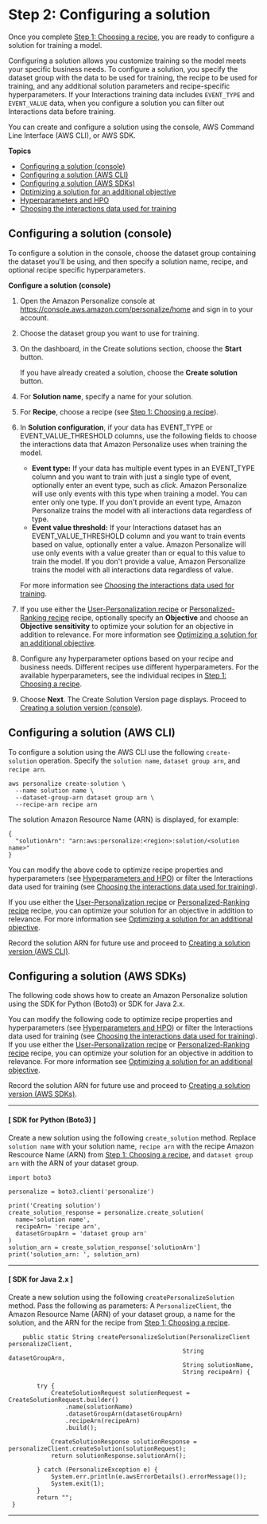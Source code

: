 # Step 2: Configuring a solution<a name="customizing-solution-config"></a>

 Once you complete [Step 1: Choosing a recipe](working-with-predefined-recipes.md), you are ready to configure a solution for training a model\. 

 Configuring a solution allows you customize training so the model meets your specific business needs\. To configure a solution, you specify the dataset group with the data to be used for training, the recipe to be used for training, and any additional solution parameters and recipe\-specific hyperparameters\. If your Interactions training data includes `EVENT_TYPE` and `EVENT_VALUE` data, when you configure a solution you can filter out Interactions data before training\. 

You can create and configure a solution using the console, AWS Command Line Interface \(AWS CLI\), or AWS SDK\.

**Topics**
+ [Configuring a solution \(console\)](#configure-solution-console)
+ [Configuring a solution \(AWS CLI\)](#configure-solution-cli)
+ [Configuring a solution \(AWS SDKs\)](#configure-solution-sdk)
+ [Optimizing a solution for an additional objective](optimizing-solution-for-objective.md)
+ [Hyperparameters and HPO](customizing-solution-config-hpo.md)
+ [Choosing the interactions data used for training](event-values-types.md)

## Configuring a solution \(console\)<a name="configure-solution-console"></a>

 To configure a solution in the console, choose the dataset group containing the dataset you'll be using, and then specify a solution name, recipe, and optional recipe specific hyperparameters\. 

**Configure a solution \(console\)**

1. Open the Amazon Personalize console at [https://console\.aws\.amazon\.com/personalize/home](https://console.aws.amazon.com/personalize/home) and sign in to your account\.

1. Choose the dataset group you want to use for training\.

1. On the dashboard, in the Create solutions section, choose the **Start** button\. 

    If you have already created a solution, choose the **Create solution** button\. 

1. For **Solution name**, specify a name for your solution\.

1. For **Recipe**, choose a recipe \(see [Step 1: Choosing a recipe](working-with-predefined-recipes.md)\)\. 

1. In **Solution configuration**, if your data has EVENT\_TYPE or EVENT\_VALUE\_THRESHOLD columns, use the following fields to choose the interactions data that Amazon Personalize uses when training the model\. 
   +  **Event type:** If your data has multiple event types in an EVENT\_TYPE column and you want to train with just a single type of event, optionally enter an event type, such as *click*\. Amazon Personalize will use only events with this type when training a model\. You can enter only one type\. If you don't provide an event type, Amazon Personalize trains the model with all interactions data regardless of type\. 
   +  **Event value threshold:** If your Interactions dataset has an EVENT\_VALUE\_THRESHOLD column and you want to train events based on value, optionally enter a value\. Amazon Personalize will use only events with a value greater than or equal to this value to train the model\. If you don't provide a value, Amazon Personalize trains the model with all interactions data regardless of value\. 

    For more information see [Choosing the interactions data used for training](event-values-types.md)\. 

1. If you use either the [User\-Personalization recipe](native-recipe-new-item-USER_PERSONALIZATION.md) or [Personalized\-Ranking recipe](native-recipe-search.md) recipe, optionally specify an **Objective** and choose an **Objective sensitivity** to optimize your solution for an objective in addition to relevance\. For more information see [Optimizing a solution for an additional objective](optimizing-solution-for-objective.md)\.

1. Configure any hyperparameter options based on your recipe and business needs\. Different recipes use different hyperparameters\. For the available hyperparameters, see the individual recipes in [Step 1: Choosing a recipe](working-with-predefined-recipes.md)\. 

1. Choose **Next**\. The Create Solution Version page displays\. Proceed to [Creating a solution version \(console\)](creating-a-solution-version.md#create-solution-version-console)\.

## Configuring a solution \(AWS CLI\)<a name="configure-solution-cli"></a>

 To configure a solution using the AWS CLI use the following `create-solution` operation\. Specify the `solution name`, `dataset group arn`, and `recipe arn`\.

```
aws personalize create-solution \
  --name solution name \
  --dataset-group-arn dataset group arn \
  --recipe-arn recipe arn
```

The solution Amazon Resource Name \(ARN\) is displayed, for example:

```
{
  "solutionArn": "arn:aws:personalize:<region>:solution/<solution name>"
}
```

You can modify the above code to optimize recipe properties and hyperparameters \(see [Hyperparameters and HPO](customizing-solution-config-hpo.md)\) or filter the Interactions data used for training \(see [Choosing the interactions data used for training](event-values-types.md)\)\.

If you use either the [User\-Personalization recipe](native-recipe-new-item-USER_PERSONALIZATION.md) or [Personalized\-Ranking recipe](native-recipe-search.md) recipe, you can optimize your solution for an objective in addition to relevance\. For more information see [Optimizing a solution for an additional objective](optimizing-solution-for-objective.md)\.

Record the solution ARN for future use and proceed to [Creating a solution version \(AWS CLI\)](creating-a-solution-version.md#create-solution-version-cli)\.

## Configuring a solution \(AWS SDKs\)<a name="configure-solution-sdk"></a>

The following code shows how to create an Amazon Personalize solution using the SDK for Python \(Boto3\) or SDK for Java 2\.x\.

You can modify the following code to optimize recipe properties and hyperparameters \(see [Hyperparameters and HPO](customizing-solution-config-hpo.md)\) or filter the Interactions data used for training \(see [Choosing the interactions data used for training](event-values-types.md)\)\. If you use either the [User\-Personalization recipe](native-recipe-new-item-USER_PERSONALIZATION.md) or [Personalized\-Ranking recipe](native-recipe-search.md) recipe, you can optimize your solution for an objective in addition to relevance\. For more information see [Optimizing a solution for an additional objective](optimizing-solution-for-objective.md)\.

Record the solution ARN for future use and proceed to [Creating a solution version \(AWS SDKs\)](creating-a-solution-version.md#create-solution-version-sdk)\.

------
#### [ SDK for Python \(Boto3\) ]

Create a new solution using the following `create_solution` method\. Replace `solution name` with your solution name, `recipe arn` with the recipe Amazon Rescource Name \(ARN\) from [Step 1: Choosing a recipe](working-with-predefined-recipes.md), and `dataset group arn` with the ARN of your dataset group\.

```
import boto3

personalize = boto3.client('personalize')

print('Creating solution')
create_solution_response = personalize.create_solution(
  name='solution name', 
  recipeArn= 'recipe arn', 
  datasetGroupArn = 'dataset group arn'
)
solution_arn = create_solution_response['solutionArn']
print('solution_arn: ', solution_arn)
```

------
#### [ SDK for Java 2\.x ]

Create a new solution using the following `createPersonalizeSolution` method\. Pass the following as parameters: A `PersonalizeClient`, the Amazon Resource Name \(ARN\) of your dataset group, a name for the solution, and the ARN for the recipe from [Step 1: Choosing a recipe](working-with-predefined-recipes.md)\. 

```
    public static String createPersonalizeSolution(PersonalizeClient personalizeClient,
                                                 String datasetGroupArn,
                                                 String solutionName,
                                                 String recipeArn) {

        try {
            CreateSolutionRequest solutionRequest = CreateSolutionRequest.builder()
                .name(solutionName)
                .datasetGroupArn(datasetGroupArn)
                .recipeArn(recipeArn)
                .build();

            CreateSolutionResponse solutionResponse = personalizeClient.createSolution(solutionRequest);
            return solutionResponse.solutionArn();

        } catch (PersonalizeException e) {
            System.err.println(e.awsErrorDetails().errorMessage());
            System.exit(1);
        }
        return "";
 }
```

------